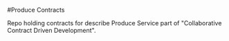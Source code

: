 #Produce Contracts 

Repo holding contracts for describe Produce Service part of "Collaborative Contract Driven Development".